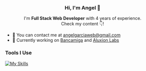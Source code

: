 <h3 align="center"> Hi, I'm Angel 👋 </h3>
<p align="center">I'm <strong>Full Stack Web Developer</strong> with 4 years of experience.<br />Check my content 👇!</p>

- 📧 You can contact me at angelgarciaweb@gmail.com
- 💼 Currently working on [Bancamiga](https://www.bancamiga.com/) and [Aluxion Labs](https://aluxion.com/)

<h3> Tools I Use </h3>

[![My Skills](https://skillicons.dev/icons?i=html,css,sass,bootstrap,tailwind,js,react,nextjs,flutter,firebase,supabase,nodejs,laravel,php,vite,postgres,mysql,wordpress,figma,xd,git,github,gitlab,aws)](https://jvngarcia.com)
